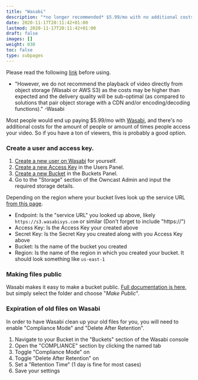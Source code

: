 ```yaml
---
title: "Wasabi"
description: "*no longer recommended* $5.99/mo with no additional costs for the amount of people or amount of times people access your video."
date: 2020-11-17T20:11:42+01:00
lastmod: 2020-11-17T20:11:42+01:00
draft: false
images: []
weight: 030
toc: false
type: subpages
---
```


Please read the following [link](https://wasabi-support.zendesk.com/hc/en-us/articles/360000451052-Can-I-use-Wasabi-to-host-my-videos-) before using.
- "However, we do not recommend the playback of video directly from object storage (Wasabi or AWS S3) as the costs may be higher than expected and the delivery quality will be sub-optimal (as compared to solutions that pair object storage with a CDN and/or encoding/decoding functions)." -Wasabi

Most people would end up paying $5.99/mo with [Wasabi](https://wasabi.com/content-delivery/), and there's no additional costs for the amount of people or amount of times people access your video. So if you have a ton of viewers, this is probably a good option.

### Create a user and access key.

1. [Create a new user on Wasabi](https://wasabi.com/wp-content/themes/wasabi/docs/Getting_Started/index.html#t=topics%2FCreating_a_User.htm) for yourself.
1. [Create a new Access Key](https://wasabi.com/wp-content/themes/wasabi/docs/Getting_Started/index.html#t=topics%2FAssigning_an_Access_Key.htm) in the Users Panel.
1. [Create a new Bucket](https://wasabi.com/wp-content/themes/wasabi/docs/Getting_Started/index.html#t=topics%2FGS-Buckets.htm%23TOC_Creating_a_Bucketbc-1&rhtocid=_5_0) in the Buckets Panel.
1. Go to the "Storage" section of the Owncast Admin and input the required storage details.

Depending on the region where your bucket lives look up the service URL [from this page](https://wasabi-support.zendesk.com/hc/en-us/articles/360015106031-What-are-the-service-URLs-for-Wasabi-s-different-regions-).

- Endpoint: Is the "service URL" you looked up above, likely `https://s3.wasabisys.com` or similar (Don't forget to include "https://")
- Access Key: Is the Access Key your created above
- Secret Key: Is the Secret Key you created along with you Access Key above
- Bucket: Is the name of the bucket you created
- Region: Is the name of the region in which you created your bucket. It should look something like `us-east-1`

### Making files public

Wasabi makes it easy to make a bucket public. [Full documentation is here](https://wasabi.com/wp-content/themes/wasabi/docs/Getting_Started/index.html#t=topics%2FMaking_Folders_and_or_Files_Public.htm), but simply select the folder and choose "_Make Public_".

### Expiration of old files on Wasabi

In order to have Wasabi clean up your old files for you, you will need to enable "Compliance Mode" and "Delete After Retention".

1. Navigate to your Bucket in the "Buckets" section of the Wasabi console
2. Open the "COMPLIANCE" section by clicking the named tab
3. Toggle "Compliance Mode" on
4. Toggle "Delete After Retention" on
5. Set a "Retention Time" (1 day is fine for most cases)
6. Save your settings
